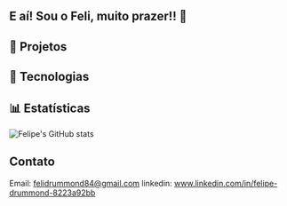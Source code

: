 ## E aí! Sou o Feli, muito prazer!! 👋

## 📌 Projetos  

## 🚀 Tecnologias  


## 📊 Estatísticas  
![Felipe's GitHub stats](https://github-readme-stats.vercel.app/api?username=feli021&show_icons=true&theme=dark)

## Contato
Email: felidrummond84@gmail.com
linkedin: www.linkedin.com/in/felipe-drummond-8223a92bb



<!--
**Feli021/Feli021** is a ✨ _special_ ✨ repository because its `README.md` (this file) appears on your GitHub profile.

Here are some ideas to get you started:

- 🔭 I’m currently working on ...
- 🌱 I’m currently learning ...
- 👯 I’m looking to collaborate on ...
- 🤔 I’m looking for help with ...
- 💬 Ask me about ...
- 📫 How to reach me: ...
- 😄 Pronouns: ...
- ⚡ Fun fact: ...
-->
